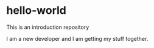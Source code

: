 # hello-world
This is an introduction repository

I am a new developer and I am getting my stuff together. 
